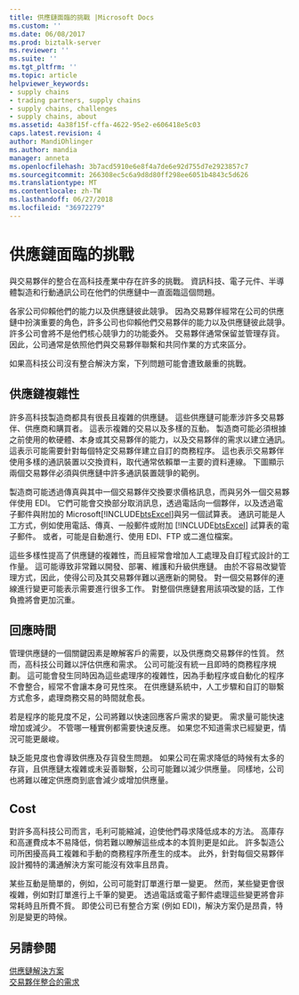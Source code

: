 ```yaml
---
title: 供應鏈面臨的挑戰 |Microsoft Docs
ms.custom: ''
ms.date: 06/08/2017
ms.prod: biztalk-server
ms.reviewer: ''
ms.suite: ''
ms.tgt_pltfrm: ''
ms.topic: article
helpviewer_keywords:
- supply chains
- trading partners, supply chains
- supply chains, challenges
- supply chains, about
ms.assetid: 4a38f15f-cffa-4622-95e2-e606418e5c03
caps.latest.revision: 4
author: MandiOhlinger
ms.author: mandia
manager: anneta
ms.openlocfilehash: 3b7acd5910e6e8f4a7de6e92d755d7e2923857c7
ms.sourcegitcommit: 266308ec5c6a9d8d80ff298ee6051b4843c5d626
ms.translationtype: MT
ms.contentlocale: zh-TW
ms.lasthandoff: 06/27/2018
ms.locfileid: "36972279"
---
```

# <a name="the-supply-chain-challenge"></a>供應鏈面臨的挑戰
與交易夥伴的整合在高科技產業中存在許多的挑戰。 資訊科技、電子元件、半導體製造和行動通訊公司在他們的供應鏈中一直面臨這個問題。  
  
 各家公司仰賴他們的能力以及供應鏈彼此競爭。 因為交易夥伴經常在公司的供應鏈中扮演重要的角色，許多公司也仰賴他們交易夥伴的能力以及供應鏈彼此競爭。 許多公司會將不是他們核心競爭力的功能委外。 交易夥伴通常保留並管理存貨。 因此，公司通常是依照他們與交易夥伴聯繫和共同作業的方式來區分。  
  
 如果高科技公司沒有整合解決方案，下列問題可能會遭致嚴重的挑戰。  
  
## <a name="supply-chain-complexity"></a>供應鏈複雜性  
 許多高科技製造商都具有很長且複雜的供應鏈。 這些供應鏈可能牽涉許多交易夥伴、供應商和購買者。 這表示複雜的交易以及多樣的互動。 製造商可能必須根據之前使用的軟硬體、本身或其交易夥伴的能力，以及交易夥伴的需求以建立通訊。 這表示可能需要針對每個特定交易夥伴建立自訂的商務程序。 這也表示交易夥伴使用多樣的通訊裝置以交換資料，取代通常依賴單一主要的資料連線。 下圖顯示兩個交易夥伴必須與供應鏈中許多通訊裝置競爭的範例。  
  
 製造商可能透過傳真與其中一個交易夥伴交換要求價格訊息，而與另外一個交易夥伴使用 EDI。 它們可能會交換部分取消訊息，透過電話向一個夥伴，以及透過電子郵件與附加的 Microsoft[!INCLUDE[btsExcel](../../includes/btsexcel-md.md)]與另一個試算表。 通訊可能是人工方式，例如使用電話、傳真、一般郵件或附加 [!INCLUDE[btsExcel](../../includes/btsexcel-md.md)] 試算表的電子郵件。 或者，可能是自動進行、使用 EDI、FTP 或二進位檔案。  
  
 這些多樣性提高了供應鏈的複雜性，而且經常會增加人工處理及自訂程式設計的工作量。 這可能導致非常難以開發、部署、維護和升級供應鏈。 由於不容易改變管理方式，因此，使得公司及其交易夥伴難以適應新的開發。 對一個交易夥伴的連線進行變更可能表示需要進行很多工作。 對整個供應鏈套用該項改變的話，工作負擔將會更加沉重。  
  
## <a name="response-time"></a>回應時間  
 管理供應鏈的一個關鍵因素是瞭解客戶的需要，以及供應商交易夥伴的性質。 然而，高科技公司難以評估供應和需求。 公司可能沒有統一且即時的商務程序規劃。 這可能會發生同時因為這些處理序的複雜性，因為手動程序或自動化的程序不會整合，經常不會讓本身可見性來。 在供應鏈系統中，人工步驟和自訂的聯繫方式愈多，處理商務交易的時間就愈長。  
  
 若是程序的能見度不足，公司將難以快速回應客戶需求的變更。 需求量可能快速增加或減少。 不管哪一種實例都需要快速反應。 如果您不知道需求已經變更，情況可能更嚴峻。  
  
 缺乏能見度也會導致供應及存貨發生問題。 如果公司在需求降低的時候有太多的存貨，且供應鏈太複雜或未妥善聯繫，公司可能難以減少供應量。 同樣地，公司也將難以確定供應商到底會減少或增加供應量。  
  
## <a name="cost"></a>Cost  
 對許多高科技公司而言，毛利可能縮減，迫使他們尋求降低成本的方法。 高庫存和高運費成本不易降低，倘若難以瞭解這些成本的本質則更是如此。 許多製造公司所困擾高員工複雜和手動的商務程序所產生的成本。 此外，針對每個交易夥伴設計獨特的溝通解決方案可能沒有效率且昂貴。  
  
 某些互動是簡單的，例如，公司可能對訂單進行單一變更。 然而，某些變更會很複雜，例如對訂單進行上千筆的變更。 透過電話或電子郵件處理這些變更將會非常耗時且所費不貲。 即使公司已有整合方案 (例如 EDI)，解決方案仍是昂貴，特別是變更的時候。  
  
## <a name="see-also"></a>另請參閱  
 [供應鏈解決方案](../../adapters-and-accelerators/accelerator-rosettanet/the-supply-chain-solution.md)   
 [交易夥伴整合的需求](../../adapters-and-accelerators/accelerator-rosettanet/the-need-for-trading-partner-integration.md)